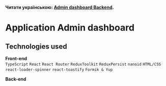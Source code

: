 **Читати українською: [Admin dashboard Backend](README_ua.md).**<br />

# Application Admin dashboard

## Technologies used

**Front-end**<br />
`TypeScript` `React` `React Router` `ReduxToolkit` `ReduxPersist` `nanoid` `HTML/CSS` `react-loader-spinner` `react-toastify` `Formik & Yup`

**Back-end**<br />

